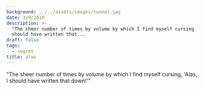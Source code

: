 ```yaml
---
background: ../../assets/images/tunnel.jpg
date: 3/9/2010
description: >-
  "The sheer number of times by volume by which I find myself cursing 'Alas I
  should have written that...
draft: false
tags:
  - regret
title: alas
---
```


"The sheer number of times by volume by which I find myself cursing, 'Alas, I should have written that down!'"
